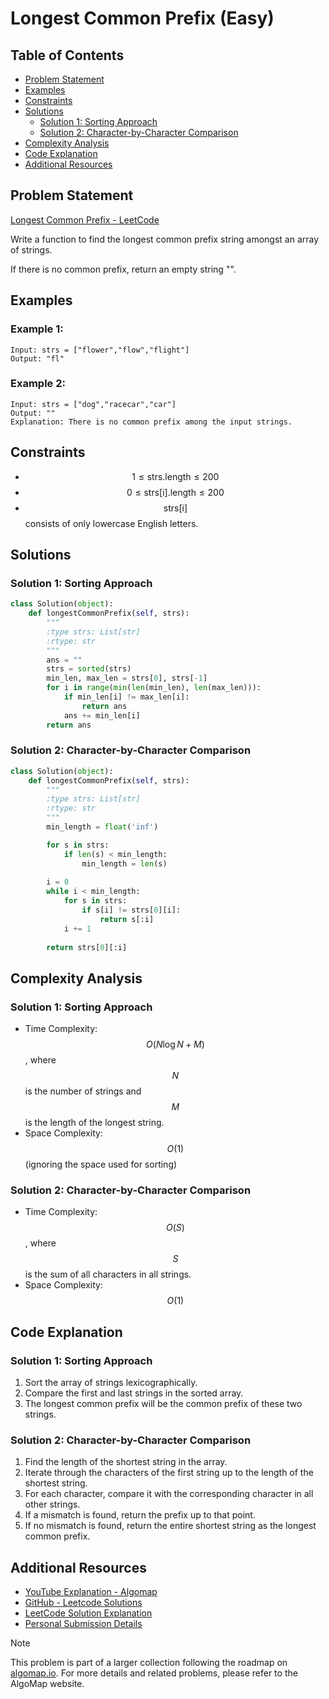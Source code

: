 # Longest Common Prefix (Easy)

## Table of Contents

- [Problem Statement](#problem-statement)
- [Examples](#examples)
- [Constraints](#constraints)
- [Solutions](#solutions)
  - [Solution 1: Sorting Approach](#solution-1-sorting-approach)
  - [Solution 2: Character-by-Character Comparison](#solution-2-character-by-character-comparison)
- [Complexity Analysis](#complexity-analysis)
- [Code Explanation](#code-explanation)
- [Additional Resources](#additional-resources)

## Problem Statement

[Longest Common Prefix - LeetCode](https://leetcode.com/problems/longest-common-prefix/description/)

Write a function to find the longest common prefix string amongst an array of strings.

If there is no common prefix, return an empty string "".

## Examples

### Example 1:

```
Input: strs = ["flower","flow","flight"]
Output: "fl"
```

### Example 2:

```
Input: strs = ["dog","racecar","car"]
Output: ""
Explanation: There is no common prefix among the input strings.
```

## Constraints

- $$1 \leq \text{strs.length} \leq 200$$
- $$0 \leq \text{strs[i].length} \leq 200$$
- $$\text{strs[i]}$$ consists of only lowercase English letters.

## Solutions

### Solution 1: Sorting Approach

```python
class Solution(object):
    def longestCommonPrefix(self, strs):
        """
        :type strs: List[str]
        :rtype: str
        """
        ans = ""
        strs = sorted(strs)
        min_len, max_len = strs[0], strs[-1]
        for i in range(min(len(min_len), len(max_len))):
            if min_len[i] != max_len[i]:
                return ans
            ans += min_len[i]
        return ans
```

### Solution 2: Character-by-Character Comparison

```python
class Solution(object):
    def longestCommonPrefix(self, strs):
        """
        :type strs: List[str]
        :rtype: str
        """
        min_length = float('inf')

        for s in strs:
            if len(s) < min_length:
                min_length = len(s)
        
        i = 0
        while i < min_length:
            for s in strs:
                if s[i] != strs[0][i]:
                    return s[:i]
            i += 1
        
        return strs[0][:i]
```

## Complexity Analysis

### Solution 1: Sorting Approach
- Time Complexity: $$O(N \log N + M)$$, where $$N$$ is the number of strings and $$M$$ is the length of the longest string.
- Space Complexity: $$O(1)$$ (ignoring the space used for sorting)

### Solution 2: Character-by-Character Comparison
- Time Complexity: $$O(S)$$, where $$S$$ is the sum of all characters in all strings.
- Space Complexity: $$O(1)$$

## Code Explanation

### Solution 1: Sorting Approach

1. Sort the array of strings lexicographically.
2. Compare the first and last strings in the sorted array.
3. The longest common prefix will be the common prefix of these two strings.

### Solution 2: Character-by-Character Comparison

1. Find the length of the shortest string in the array.
2. Iterate through the characters of the first string up to the length of the shortest string.
3. For each character, compare it with the corresponding character in all other strings.
4. If a mismatch is found, return the prefix up to that point.
5. If no mismatch is found, return the entire shortest string as the longest common prefix.

## Additional Resources

- [YouTube Explanation - Algomap](https://www.youtube.com/watch?v=8C6F8_nM0qs)
- [GitHub - Leetcode Solutions](https://github.com/gahogg/Leetcode-Solutions/blob/main/Longest%20Common%20Prefix%20-%20Leetcode%2014/Longest%20Common%20Prefix%20-%20Leetcode%2014.py)
- [LeetCode Solution Explanation](https://leetcode.com/problems/longest-common-prefix/solutions/5684830/solution/)
- [Personal Submission Details](https://leetcode.com/submissions/detail/1366878699/)

> [!NOTE]
> This problem is part of a larger collection following the roadmap on [algomap.io](https://algomap.io/). For more details and related problems, please refer to the AlgoMap website.
